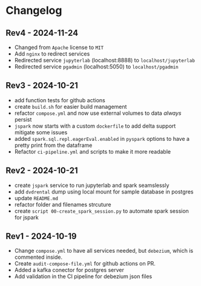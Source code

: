 # Changelog
## Rev4 - 2024-11-24
- Changed from `Apache` license to `MIT`
- Add `nginx` to redirect services
- Redirected service `jupyterlab` (localhost:8888) to `localhost/jupyterlab`
- Redirected service `pgadmin` (localhost:5050) to `localhost/pgadmin`


## Rev3 - 2024-10-21
- add function tests for github actions
- create `build.sh` for easier build management
- refactor `compose.yml` and now use external volumes to data *always* persist
- `jspark` now starts with a custom `dockerfile` to add delta support mitigate some issues
- added `spark.sql.repl.eagerEval.enabled` in `pyspark` options to have a pretty print from the dataframe
- Refactor `ci-pipeline.yml` and scripts to make it more readable

## Rev2 - 2024-10-21
- create `jspark` service to run jupyterlab and spark seamslessly
- add `dvdrental` dump using local mount for sample database in postgres
- update `README.md`
- refactor folder and filenames strcuture
- create `script 00-create_spark_session.py` to automate spark session for jspark

## Rev1 - 2024-10-19
- Change `compose.yml` to have all services needed, but `debezium`, which is commented inside.
- Create `audit-compose-file.yml` for github actions on PR.
- Added a kafka conector for postgres server
- Add validation in the CI pipeline for debezium json files

